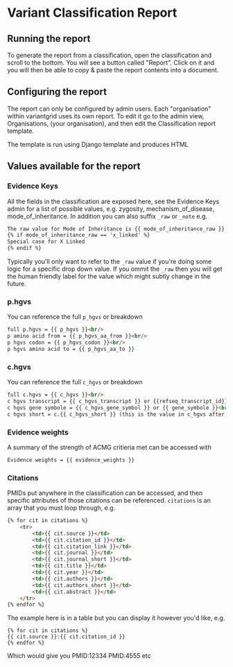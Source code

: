 # Variant Classification Report

## Running the report

To generate the report from a classification, open the classification and scroll to the bottom. You will see a button called "Report". Click on it and you will then be able to copy & paste the report contents into a document.

## Configuring the report

The report can only be configured by admin users. Each "organisation" within variantgrid uses its own report. To edit it go to the admin view, Organisations, (your organisation), and then edit the Classification report template.

The template is run using Django template and produces HTML

## Values available for the report

### Evidence Keys

All the fields in the classification are exposed here, see the Evidence Keys admin for a list of possible values, e.g. zygosity, mechanism_of_disease, mode_of_inheritance.
In addition you can also suffix `_raw` or `_note` e.g.
``` html
The raw value for Mode of Inheritance is {{ mode_of_inheritance_raw }} and the note for it is {{ mode_of_inheritance_note }}
{% if mode_of_inheritance_raw == 'x_linked' %}
Special case for X Linked
{% endif %}
```
Typically you'll only want to refer to the `_raw` value if you're doing some logic for a specific drop down value. If you ommit the `_raw` then you will get the human friendly label for the value which might subtly change in the future.


### p.hgvs

You can reference the full `p_hgvs` or breakdown
``` html
full p.hgvs = {{ p_hgvs }}<br/>
p amino acid from = {{ p_hgvs_aa_from }}<br/>
p hgvs codon = {{ p_hgvs_codon }}<br/>
p hgvs amino acid to = {{ p_hgvs_aa_to }}
```

### c.hgvs

You can reference the full `c_hgvs` or breakdown
``` html
full c.hgvs = {{ c_hgvs }}<br/>
c hgvs transcript = {{ c_hgvs_transcript }} or {{refseq_transcript_id}}<br/>
c hgvs gene symbole = {{ c_hgvs_gene_symbol }} or {{ gene_symbole }}<br/>
c hgvs short = c.{{ c_hgvs_short }} (this is the value in c_hgvs after "c.")
```

### Evidence weights

A summary of the strength of ACMG critieria met can be accessed with
``` html
Evidence weights = {{ evidence_weights }}
```

### Citations

PMIDs put anywhere in the classification can be accessed, and then specific attributes of those citations can be referenced. `citations` is an array that you must loop through, e.g.
``` html
{% for cit in citations %}
	<tr>
		<td>{{ cit.source }}</td>
		<td>{{ cit.citation_id }}</td>
		<td>{{ cit.citation_link }}</td>
		<td>{{ cit.journal }}</td>
		<td>{{ cit.journal_short }}</td>
		<td>{{ cit.title }}</td>
		<td>{{ cit.year }}</td>
		<td>{{ cit.authors }}</td>
		<td>{{ cit.authors_short }}</td>
		<td>{{ cit.abstract }}</td>
	</tr>
{% endfor %}
```
The example here is in a table but you can display it however you'd like, e.g.
```
{% for cit in citations %}
{{ cit.source }}:{{ cit.citation_id }}
{% endfor %}
```
Which would give you PMID:12334 PMID:4555 etc

